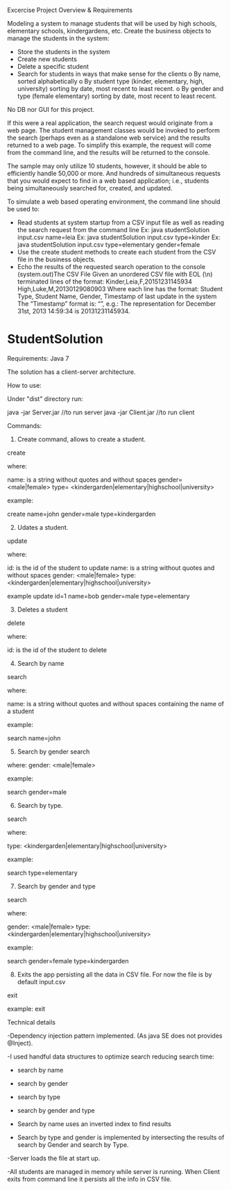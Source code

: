 Excercise Project Overview & Requirements

Modeling a system to manage students that will be used by high schools, elementary schools,
kindergardens, etc.
Create the business objects to manage the students in the system:
- Store the students in the system
- Create new students
- Delete a specific student
- Search for students in ways that make sense for the clients
  o By name, sorted alphabetically
  o By student type (kinder, elementary, high, university) sorting by date, most recent to least recent.
  o By gender and type (female elementary) sorting by date, most recent to least recent.

No DB nor GUI for this project.

If this were a real application, the search request would originate from a web page. The student
management classes would be invoked to perform the search (perhaps even as a standalone web
service) and the results returned to a web page. To simplify this example, the request will come from
the command line, and the results will be returned to the console.

The sample may only utilize 10 students, however, it should be able to efficiently handle 50,000 or more. And hundreds of simultaneous requests that you would expect to find in a web based application; i.e., students being simultaneously searched
for, created, and updated.

To simulate a web based operating environment, the command line should be used to:
- Read students at system startup from a CSV input file as well as reading the search request from the command line
Ex: java studentSolution input.csv name=leia
Ex: java studentSolution input.csv type=kinder
Ex: java studentSolution input.csv type=elementary gender=female
- Use the create student methods to create each student from the CSV file in the business
objects.
- Echo the results of the requested search operation to the console (system.out)The CSV File
Given an unordered CSV file with EOL (\n) terminated lines of the format:
Kinder,Leia,F,20151231145934
High,Luke,M,20130129080903
Where each line has the format:
Student Type, Student Name, Gender, Timestamp of last update in the system
The “Timestamp” format is: “<year><month><day><hour><minute><second>”, e.g.:
The representation for December 31st, 2013 14:59:34 is 20131231145934.

# StudentSolution

Requirements:
Java 7

The solution has a client-server architecture. 

How to use:

Under "dist" directory run:

java -jar Server.jar  //to run server
java -jar Client.jar  //to run client

Commands:

1. Create command, allows to create a student. 

create <name> <gender> <type> 

where:

name: is a string without quotes and without spaces
gender= <male|female>
type= <kindergarden|elementary|highschool|university>

example:

create name=john gender=male type=kindergarden

2. Udates a student.

update <id> <name> <gender> <type>

where:

id: is the id of the student to update
name: is a string without quotes and without spaces
gender: <male|female>
type: <kindergarden|elementary|highschool|university>

example
update id=1 name=bob gender=male type=elementary

3. Deletes a student

delete <id>

where:

id: is the id of the student to delete

4. Search by name

search <name>

where:

name: is a string without quotes and without spaces containing the name of a student

example:

search name=john

5. Search by gender
search <gender>

where:
gender: <male|female>

example:

search gender=male

6. Search by type.

search <type>

where:

type: <kindergarden|elementary|highschool|university>

example:

search type=elementary

7. Search by gender and type

search <gender> <type>

where:

gender: <male|female>
type: <kindergarden|elementary|highschool|university>

example:

search gender=female type=kindergarden

8. Exits the app persisting all the data in CSV file. For now the file is by default input.csv

exit

example:
exit

Technical details

-Dependency injection pattern implemented. (As java SE does not provides @Inject).

-I used handful data structures to optimize search reducing search time:
  - search by name
  - search by gender
  - search by type
  - search by gender and type

- Search by name uses an inverted index to find results

- Search by type and gender is implemented by intersecting the results of search by Gender and search by Type.

-Server loads the file at start up.

-All students are managed in memory while server is running. When Client exits from command line it persists all the info in CSV file.
